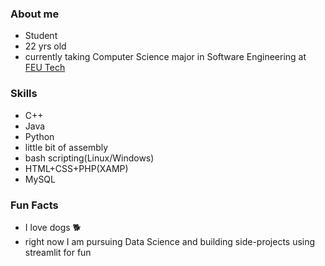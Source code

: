 ### About me
- Student
- 22 yrs old
- currently taking Computer Science major in Software Engineering at [FEU Tech](https://www.feutech.edu.ph/) 
### Skills
- C++
- Java
- Python
- little bit of assembly
- bash scripting(Linux/Windows)
- HTML+CSS+PHP(XAMP)
- MySQL
### Fun Facts
- I love dogs 🐕
- right now I am pursuing Data Science and building side-projects using streamlit for fun
<!---
jerwintuchi/jerwintuchi is a ✨ special ✨ repository because its `README.md` (this file) appears on your GitHub profile.
You can click the Preview link to take a look at your changes.
--->
